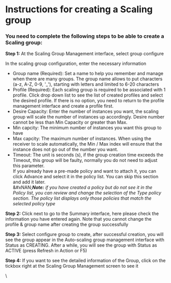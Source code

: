 # Instructions for creating a Scaling group

### **You need to complete the following steps to be able to create a Scaling group:** <a href="#instructionsforcreatingascalinggroup-youneedtocompletethefollowingstepstobeabletocreateascalinggroup" id="instructionsforcreatingascalinggroup-youneedtocompletethefollowingstepstobeabletocreateascalinggroup"></a>

**Step 1:**  At the Scaling Group Management interface, select group configure

In the scaling group configuration, enter the necessary information

* Group name (Required): Set a name to help you remember and manage when there are many groups. The group name allows to put characters (a-z, A-Z, 0-9, '\_'), starting with letters and limited to 6-20 characters
* Profile (Required): Each scaling group is required to be associated with 1 profile. Click drop down list to see the list of created profiles and select the desired profile. If there is no option, you need to return to the profile management interface and create a profile first.
* Desire Capacity: Enter the number of instances you want, the scaling group will scale the number of instances up accordingly. Desire number cannot be less than Min Capacity or greater than Max.
* Min capcity: The minimum number of instances you want this group to have
* Max capcity: The maximum number of instances. When using the receiver to scale automatically, the Min / Max index will ensure that the instance does not go out of the number you want.
* Timeout: The unit is seconds (s), if the group creation time exceeds the Timeout, this group will be faulty, normally you do not need to adjust this parameter.\
  If you already have a pre-made policy and want to attach it, you can click Advance and select it in the policy list. You can skip this section and add it later.\
  &#xNAN;_**Note:** if you have created a policy but do not see it in the Policy list, you can review and change the selection of the Type policy section. The policy list displays only those policies that match the selected policy type_

**Step 2:** Click next to go to the Summary interface, here please check the information you have entered again. Note that you cannot change the profile & group name after creating the group successfully

**Step 3:** Select configure group to create, after successful creation, you will see the group appear in the Auto-scaling group management interface with Status as CREATING. After a while, you will see the group with Status as ACTIVE (press Refresh in Action or F5)

**Step 4:** If you want to see the detailed information of the Group, click on the tickbox right at the Scaling Group Management screen to see it

\
